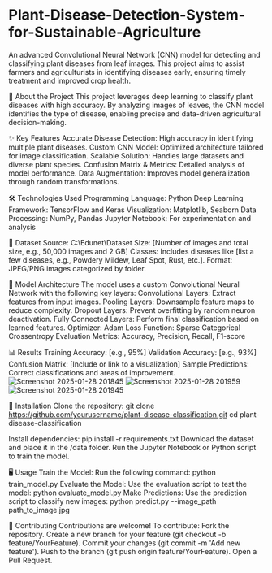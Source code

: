# Plant-Disease-Detection-System-for-Sustainable-Agriculture

An advanced Convolutional Neural Network (CNN) model for detecting and classifying plant diseases from leaf images. This project aims to assist farmers and agriculturists in identifying diseases early, ensuring timely treatment and improved crop health.

🌟 About the Project
This project leverages deep learning to classify plant diseases with high accuracy. By analyzing images of leaves, the CNN model identifies the type of disease, enabling precise and data-driven agricultural decision-making.

✨ Key Features
Accurate Disease Detection: High accuracy in identifying multiple plant diseases.
Custom CNN Model: Optimized architecture tailored for image classification.
Scalable Solution: Handles large datasets and diverse plant species.
Confusion Matrix & Metrics: Detailed analysis of model performance.
Data Augmentation: Improves model generalization through random transformations.

🛠️ Technologies Used
Programming Language: Python
Deep Learning Framework: TensorFlow and Keras
Visualization: Matplotlib, Seaborn
Data Processing: NumPy, Pandas
Jupyter Notebook: For experimentation and analysis

📂 Dataset
Source: C:\Edunet\Dataset
Size: [Number of images and total size, e.g., 50,000 images and 2 GB]
Classes: Includes diseases like [list a few diseases, e.g., Powdery Mildew, Leaf Spot, Rust, etc.].
Format: JPEG/PNG images categorized by folder.

🧠 Model Architecture
The model uses a custom Convolutional Neural Network with the following key layers:
Convolutional Layers: Extract features from input images.
Pooling Layers: Downsample feature maps to reduce complexity.
Dropout Layers: Prevent overfitting by random neuron deactivation.
Fully Connected Layers: Perform final classification based on learned features.
Optimizer: Adam
Loss Function: Sparse Categorical Crossentropy
Evaluation Metrics: Accuracy, Precision, Recall, F1-score

📊 Results
Training Accuracy: [e.g., 95%]
Validation Accuracy: [e.g., 93%]
Confusion Matrix: [Include or link to a visualization]
Sample Predictions: Correct classifications and areas of improvement.
![Screenshot 2025-01-28 201845](https://github.com/user-attachments/assets/39a90120-fceb-430f-a179-e7b66fcafaab)
![Screenshot 2025-01-28 201959](https://github.com/user-attachments/assets/1faa4d2a-9b85-4c86-afd3-9234534aaefb)
![Screenshot 2025-01-28 201945](https://github.com/user-attachments/assets/94de9d00-ac47-4caa-9ba0-0b2e8961290a)




🚀 Installation
Clone the repository:
git clone https://github.com/yourusername/plant-disease-classification.git
cd plant-disease-classification

Install dependencies:
pip install -r requirements.txt
Download the dataset and place it in the /data folder.
Run the Jupyter Notebook or Python script to train the model.

🖥️ Usage
Train the Model: Run the following command:
python train_model.py
Evaluate the Model: Use the evaluation script to test the model:
python evaluate_model.py
Make Predictions: Use the prediction script to classify new images:
python predict.py --image_path path_to_image.jpg

🤝 Contributing
Contributions are welcome! To contribute:
Fork the repository.
Create a new branch for your feature (git checkout -b feature/YourFeature).
Commit your changes (git commit -m 'Add new feature').
Push to the branch (git push origin feature/YourFeature).
Open a Pull Request.
